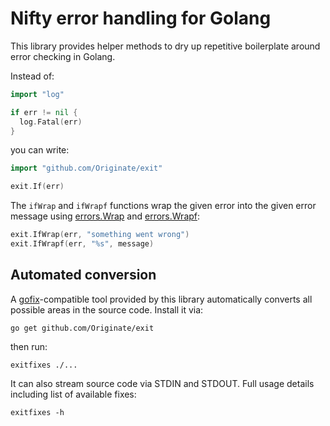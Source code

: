# Nifty error handling for Golang

This library provides helper methods to dry up repetitive boilerplate around error checking in Golang.

Instead of:

```go
import "log"

if err != nil {
  log.Fatal(err)
}
```

you can write:

```go
import "github.com/Originate/exit"

exit.If(err)
```

The `ifWrap` and `ifWrapf` functions wrap the given error
into the given error message using [errors.Wrap](https://godoc.org/github.com/pkg/errors#Wrap)
and [errors.Wrapf](https://godoc.org/github.com/pkg/errors#Wrapf):

```go
exit.IfWrap(err, "something went wrong")
exit.IfWrapf(err, "%s", message)
```

## Automated conversion

A [gofix](https://blog.golang.org/introducing-gofix)-compatible tool
provided by this library
automatically converts all possible areas in the source code.
Install it via:

```
go get github.com/Originate/exit
```

then run:

```
exitfixes ./...
```

It can also stream source code via STDIN and STDOUT.
Full usage details including list of available fixes:

```
exitfixes -h
```
